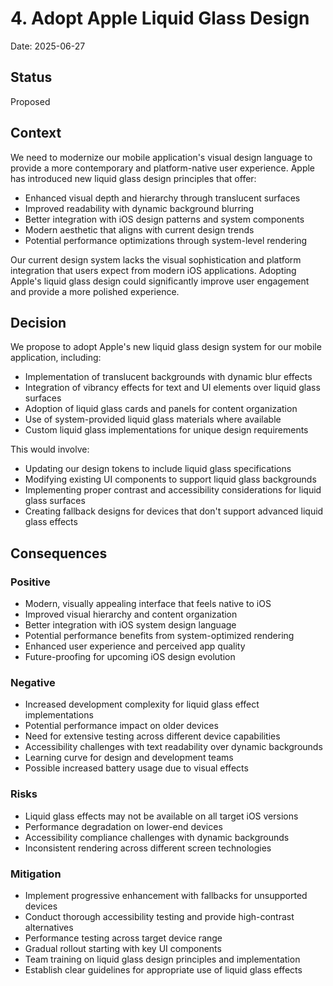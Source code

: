 # 4. Adopt Apple Liquid Glass Design

Date: 2025-06-27

## Status

Proposed

## Context

We need to modernize our mobile application's visual design language to provide a more contemporary and platform-native user experience. Apple has introduced new liquid glass design principles that offer:

- Enhanced visual depth and hierarchy through translucent surfaces
- Improved readability with dynamic background blurring
- Better integration with iOS design patterns and system components
- Modern aesthetic that aligns with current design trends
- Potential performance optimizations through system-level rendering

Our current design system lacks the visual sophistication and platform integration that users expect from modern iOS applications. Adopting Apple's liquid glass design could significantly improve user engagement and provide a more polished experience.

## Decision

We propose to adopt Apple's new liquid glass design system for our mobile application, including:

- Implementation of translucent backgrounds with dynamic blur effects
- Integration of vibrancy effects for text and UI elements over liquid glass surfaces
- Adoption of liquid glass cards and panels for content organization
- Use of system-provided liquid glass materials where available
- Custom liquid glass implementations for unique design requirements

This would involve:
- Updating our design tokens to include liquid glass specifications
- Modifying existing UI components to support liquid glass backgrounds
- Implementing proper contrast and accessibility considerations for liquid glass surfaces
- Creating fallback designs for devices that don't support advanced liquid glass effects

## Consequences

### Positive
- Modern, visually appealing interface that feels native to iOS
- Improved visual hierarchy and content organization
- Better integration with iOS system design language
- Potential performance benefits from system-optimized rendering
- Enhanced user experience and perceived app quality
- Future-proofing for upcoming iOS design evolution

### Negative
- Increased development complexity for liquid glass effect implementations
- Potential performance impact on older devices
- Need for extensive testing across different device capabilities
- Accessibility challenges with text readability over dynamic backgrounds
- Learning curve for design and development teams
- Possible increased battery usage due to visual effects

### Risks
- Liquid glass effects may not be available on all target iOS versions
- Performance degradation on lower-end devices
- Accessibility compliance challenges with dynamic backgrounds
- Inconsistent rendering across different screen technologies

### Mitigation
- Implement progressive enhancement with fallbacks for unsupported devices
- Conduct thorough accessibility testing and provide high-contrast alternatives
- Performance testing across target device range
- Gradual rollout starting with key UI components
- Team training on liquid glass design principles and implementation
- Establish clear guidelines for appropriate use of liquid glass effects
